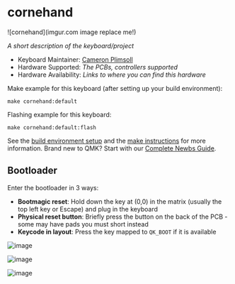 # cornehand

![cornehand](imgur.com image replace me!)

*A short description of the keyboard/project*

* Keyboard Maintainer: [Cameron Plimsoll](https://github.com/CameronPlimsoll)
* Hardware Supported: *The PCBs, controllers supported*
* Hardware Availability: *Links to where you can find this hardware*

Make example for this keyboard (after setting up your build environment):

    make cornehand:default

Flashing example for this keyboard:

    make cornehand:default:flash

See the [build environment setup](https://docs.qmk.fm/#/getting_started_build_tools) and the [make instructions](https://docs.qmk.fm/#/getting_started_make_guide) for more information. Brand new to QMK? Start with our [Complete Newbs Guide](https://docs.qmk.fm/#/newbs).

## Bootloader

Enter the bootloader in 3 ways:

* **Bootmagic reset**: Hold down the key at (0,0) in the matrix (usually the top left key or Escape) and plug in the keyboard
* **Physical reset button**: Briefly press the button on the back of the PCB - some may have pads you must short instead
* **Keycode in layout**: Press the key mapped to `QK_BOOT` if it is available

![image](https://github.com/user-attachments/assets/7d12765a-a53a-4c95-b973-4b7b31947337)

![image](https://github.com/user-attachments/assets/84898d34-1e5d-4949-9c91-d73c59e853cd)

![image](https://github.com/user-attachments/assets/c28d5cd1-ded8-4ba5-a116-60b4b299c0e2)

